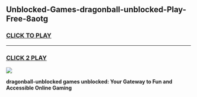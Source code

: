 
## Unblocked-Games-dragonball-unblocked-Play-Free-8aotg
<h3>
<a href="https://premium76.site?title=dragonball-unblocked&ref=20M">CLICK TO PLAY</a></h3>
<hr>

<h3>
<a href="https://premium76.site?title=dragonball-unblocked&ref=20M">CLICK 2 PLAY</a>
  
</h3>

<a href="https://premium76.site?title=dragonball-unblocked&ref=19M"><img src="https://clearcache.store/games.png"></a>


**dragonball-unblocked games unblocked: Your Gateway to Fun and Accessible Online Gaming**
